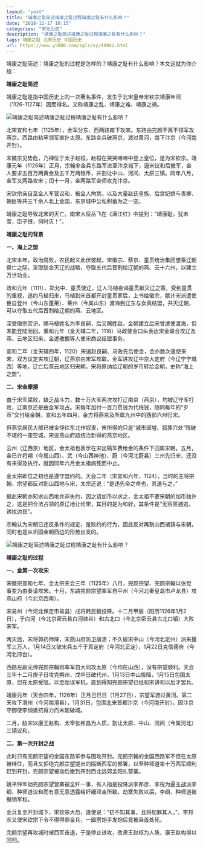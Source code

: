 ```yaml
---
layout: "post"
title: "靖康之耻简述靖康之耻过程靖康之耻有什么影响？"
date: "2018-12-17 16:15"
categories: "宋元历史"
description: "靖康之耻简述靖康之耻过程靖康之耻有什么影响？"
tags: 靖康之耻 北宋历史 中国历史
url: https://www.y5000.com/zgls/sy/40042.html
---
```






靖康之耻简述：靖康之耻的过程是怎样的？靖康之耻有什么影响？本文这就为你介绍：

 **靖康之耻简述**

靖康之耻是指中国历史上的一次著名事件，发生于北宋皇帝宋钦宗靖康年间（1126-1127年）因而得名。又称靖康之乱、靖康之难、靖康之祸。

![靖康之耻简述靖康之耻过程靖康之耻有什么影响？](https://img.y5000.com/uploads/allimg/190112/52eadd3e1ded021480f7d211587af84b.jpg)

北宋宣和七年（1125年），金军分东、西两路南下攻宋。东路由完颜干离不领军攻燕京。西路由粘罕领军直扑太原。东路金兵破燕京，渡过黄河，南下汴京（今河南开封）。

宋徽宗见势危，乃禅位于太子赵桓，赵桓在哭哭啼啼中登上皇位，是为宋钦宗。靖康元年（1126年）正月，宗翰率金兵东路军进至汴京城下，逼宋议和后撤军，金人要求五百万两黄金及五千万两银币，并割让中山、河间、太原三镇。同年八月，金军又两路攻宋；闰十一月，金两路军会师攻克汴京。

宋钦宗亲自至金人军营议和，被金人拘禁。以及大量赵氏皇族、后宫妃嫔与贵卿、朝臣等共三千余人北上金国，东京城中公私积蓄为之一空。

靖康之耻导致北宋的灭亡。南宋大将岳飞在《满江红》中提到：“靖康耻，犹未雪，臣子恨，何时灭！”。

 **靖康之耻的背景**

 **一、海上之盟**

北宋末年，政治腐败，农民起义此伏彼起，宋徽宗、蔡京、童贯统治集团想乘辽朝衰亡之际，采取联金灭辽的战略，夺取五代后晋割给辽朝的燕、云十六州，以建立万世功业。

政和元年（1111），郑允中、童贯使辽，辽人马植夜谒童贯献灭辽之策，受到童贯的重视，遂约马植归来，马植到宋首都开封童贯家后，上书给徽宗，献计宋派遣使臣自登州（今山东蓬莱）、莱州（今属山东）渡海到辽东与女真结盟，共灭辽朝，可以夺取五代后晋割给辽朝的燕、云地区。

深受徽宗赏识，赐马植姓名为李良嗣，后又赐姓赵。金朝建立后宋曾遣使渡海，但未能登陆而回。重和元年（金天辅二年，1118）马政使金口头表达宋金联合攻辽及燕、云地区归来，金遣散覩等人使宋商议结盟事务。

宣和二年（金天辅四年，1120）宋遣赵良嗣、马政先后使金，金亦数次遣使来宋，双方议定夹攻辽朝，辽燕京由宋军攻取，金军进攻辽中京大定府（今辽宁宁城西）等地，辽亡后燕云地区归宋朝，宋将原纳给辽朝的岁币转给金朝，史称“海上之盟”。

 **二、宋金摩擦**

由于宋军腐败，缺乏战斗力，数十万大军两次攻打辽南京（燕京），均被辽守军打败，辽南京还是由金军攻占。宋每年加付一百万贯钱为代税钱，随同每年的“岁币”交付给金朝，宣和五年四月，金方将燕京及所属九州中的西部六州归宋。

但燕京居民大部已被金俘往东北作奴隶，宋所得的只是“城市邱墟、狐狸穴处”残破不堪的一座空城，宋设燕山府路统治新得的燕京地区。

云州（辽西京）地区，金太祖也表示在宋出犒军费给金的条件下归属宋朝。五月，金已许将朔（今属山西）、武（今山西神池）、蔚（今河北蔚县）三州先归宋，还没有来得及执行，就因同年六月金太祖病死而中止。

金太宗即位之初也是遵守盟约的。天会二年（宋宣和六年，1124），当时的主将宗翰、宗望都反对割山西地与宋，太宗还说：“是违先帝之命也，其速与之。”  

据此宋朝亦知求山西地并非失约，因之请加币以求之，金太祖不要宋朝的加币独许之，这是把合法占领的原辽地让给宋，其目的是为和好，其条件是“无容匿逋逃，诱扰边民”。

宗翰认为宋朝已违反条件的规定，是败约的行为，因此反对再割山西诸镇与宋朝，同时也是从巩固金朝西边的形势出发的。

![靖康之耻简述靖康之耻过程靖康之耻有什么影响？](https://img.y5000.com/uploads/allimg/190112/ddca95939131353a14682c6b192b4944.jpg)

 **靖康之耻的过程**

 **一、金第一次攻宋**

宋徽宗宣和七年、金太宗天会三年（1125年）八月，完颜宗望、完颜宗翰以张觉事变为由奏请攻宋。十月，东路完颜宗望率军自平州（今河北秦皇岛市卢龙县）攻燕山府（今北京西南）。

宋易州（今河北保定市易县）戍将韩民毅投降。十二月甲辰（阳历1126年1月2日），于白河（今北京密云县白河峡谷）和古北口（今北京密云县古北口镇）大败宋军。

两天后，宋将郭药师降，宋燕山府防卫崩溃；不久破宋中山（今河北定州）派来援军三万人，1月14日又破宋兵五千于真定府（今河北正定），1月22日克信德府（今河北邢台）。

西路左副元帅完颜宗翰则率军自大同攻太原（今均在山西），没有宗望顺利。天会三年十二月庚子日攻克朔州，戊申日破代州，1月13日中山投降，1月15日包围太原，但在太原受阻。以至贻误军机，直到得知完颜宗望已经和宋讲和以后才罢兵。

靖康元年（天会四年，1126年）正月己巳日（1月27日），宗望军渡过黄河。第二天攻下滑州（今河南滑县），1月31日，包围北宋首都汴京（今河南开封）。因汴京守御使李纲抵抗得力而未能破城。

二月，胁宋以康王赵构、太宰张邦昌为人质，割让太原、中山、河间（今属河北）三镇议和。

 **二、第一次开封之战**

此时只有完颜宗望的金国东路军参与围攻开封。完颜宗翰的金国西路军不但在太原被绊住，而且又拒绝完颜宗望提出的隔断西军的部署，以至种师道率十万西军顺利赶到开封，完颜宗望被动后撤到开封西北远郊孟阳扎营寨。

姚平仲军劫完颜宗望营寨被全歼一事，有人指是投降派李邦彦、李棁为逼主战派李纲、种师道议和而有意无意透露给奸细邓圭所致。劫寨失败以后，李纲、种师道被撤销军权。

金兵复至开封城下，宋钦宗大恐，遣使说：“初不知其事，且将加罪其人。”。李邦彦又使宋钦宗下令不得得罪金兵，一霹雳炮手发炮后竟被枭首处死。

完颜宗望再攻城时被西军击退，于是停止进攻，改肃王赵枢为人质，康王赵构得以回归。

